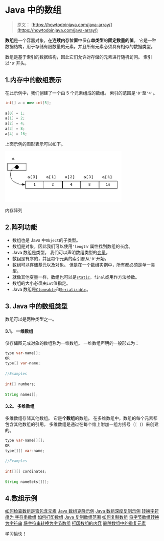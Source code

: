# Java 中的数组

> 原文： [https://howtodoinjava.com/java-array/](https://howtodoinjava.com/java-array/)

**数组**是一个容器对象，在**连续内存位置**中保存**单类型**的**固定数量的值**。 它是一种数据结构，用于存储有限数量的元素，并且所有元素必须具有相似的数据类型。

数组是基于索引的数据结构，因此它们允许对存储的元素进行随机访问。 索引以`'0'`开头。

## 1.内存中的数组表示

在此示例中，我们创建了一个由 5 个元素组成的数组。 索引的范围是`'0'`至`'4'`。

```java
int[] a = new int[5];

a[0] = 1;
a[1] = 2;
a[2] = 4;
a[3] = 8;
a[4] = 16;

```

上面示例的图形表示可以如下。

![Array in memory](img/54d80454c504c080967c6c422197e0f8.png)

内存阵列

## 2.阵列功能

*   数组也是 Java 中`Object`的子类型。
*   数组是对象，因此我们可以使用`'length'`属性找到数组的长度。
*   Java 数组是类型。 我们可以声明数组类型的[变量](https://howtodoinjava.com/java/basics/java-variables/)。
*   数组是有序的，并且每个元素的索引都从`'0'`开始。
*   数组可以存储基元以及对象。 但是在一个数组实例中，所有都必须是单一类型。
*   就像其他变量一样，数组也可以是[`static`](https://howtodoinjava.com/java/basics/java-static-keyword/)，`final`或用作方法参数。
*   数组的大小必须由`int`值指定。
*   Java 数组是[`Cloneable`](https://howtodoinjava.com/java/cloning/a-guide-to-object-cloning-in-java/)和[`Serializable`](https://howtodoinjava.com/java/serialization/a-mini-guide-for-implementing-serializable-interface-in-java/)。

## 3\. Java 中的数组类型

数组可以是两种类型之一。

#### 3.1。 一维数组

仅存储图元或对象的数组称为一维数组。 一维数组声明的一般形式为：

```java
type var-name[];
OR
type[] var-name;

//Examples

int[] numbers;

String names[];

```

#### 3.2。 多维数组

多维数组存储其他数组。 它是**个数组**的数组。 在多维数组中，数组的每个元素都包含其他数组的引用。 多维数组是通过在每个维上附加一组方括号（`[ ]`）来创建的。

```java
type var-name[][];
OR
type[][] var-name;

//Examples

int[][] cordinates;

String nameSets[][];

```

## 4.数组示例

[如何检查数组是否包含元素](https://howtodoinjava.com/array/array-arraylist-contains-example/)
[Java 数组克隆示例](https://howtodoinjava.com/array/java-array-clone-shallow-copy/)
[Java 数组深度复制示例](https://howtodoinjava.com/array/java-array-deep-copy-example/)
[转换字符串为 字符串数组](https://howtodoinjava.com/array/string-to-string-array/)
[如何打印数组](https://howtodoinjava.com/array/print-2d-array-matrix/)
[Java 复制数组范围](https://howtodoinjava.com/array/copy-array-range/)
[如何复制数组](https://howtodoinjava.com/array/array-copy/)
[将字节数组转换为字符串](https://howtodoinjava.com/array/java-convert-byte-array-to-string-example/)
[将字符串转换为字节数组](https://howtodoinjava.com/array/convert-byte-array-string-vice-versa/)
[打印数组的内容](https://howtodoinjava.com/array/how-to-print-the-content-of-array-in-java/)
[删除数组中的重复元素](https://howtodoinjava.com/array/array-remove-duplicate-elements/)

学习愉快！